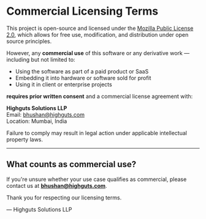# Commercial Licensing Terms

This project is open-source and licensed under the [Mozilla Public License 2.0](./LICENSE), which allows for free use, modification, and distribution under open source principles.

However, any **commercial use** of this software or any derivative work — including but not limited to:
- Using the software as part of a paid product or SaaS
- Embedding it into hardware or software sold for profit
- Using it in client or enterprise projects

**requires prior written consent** and a commercial license agreement with:

**Highguts Solutions LLP**  
Email: bhushan@highguts.com  
Location: Mumbai, India

Failure to comply may result in legal action under applicable intellectual property laws.

---

## What counts as commercial use?

If you're unsure whether your use case qualifies as commercial, please contact us at **bhushan@highguts.com**.

Thank you for respecting our licensing terms.

— Highguts Solutions LLP
